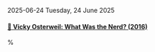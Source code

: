 2025-06-24 Tuesday, 24 June 2025

#### [🔗  Vicky Osterweil: What Was the Nerd? (2016)](https://reallifemag.com/what-was-the-nerd/)

%
